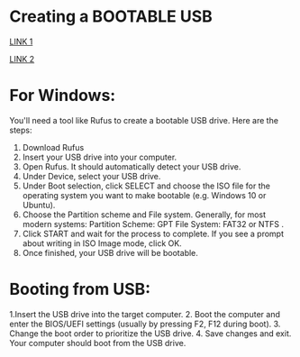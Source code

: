 # Creating a BOOTABLE USB
 
[LINK 1](https://www.youtube.com/watch?v=TqTtt7ljUWQ)

[LINK 2](https://www.youtube.com/watch?v=R70GchcnWpA)
# For Windows:
You'll need a tool like Rufus to create a bootable USB drive. Here are the steps:
1. Download Rufus
2. Insert your USB drive into your computer.
3. Open Rufus. It should automatically detect your USB drive.
4. Under Device, select your USB drive.
5. Under Boot selection, click SELECT and choose the ISO file for the operating system you want to make bootable (e.g. Windows 10 or Ubuntu).
6. Choose the Partition scheme and File system. Generally, for most modern systems:
    Partition Scheme: GPT
    File System: FAT32  or NTFS .
7. Click START and wait for the process to complete.
    If you see a prompt about writing in ISO Image mode, click OK.
8. Once finished, your USB drive will be bootable.

# Booting from USB:
1.Insert the USB drive into the target computer.
2. Boot the computer and enter the BIOS/UEFI settings (usually by pressing F2, F12 during boot).
3. Change the boot order to prioritize the USB drive.
4. Save changes and exit. Your computer should boot from the USB drive.
